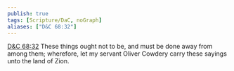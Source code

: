 ```yaml
---
publish: true
tags: [Scripture/DaC, noGraph]
aliases: ["D&C 68:32"]
---
```

[D&C 68:32](https://churchofjesuschrist.org/study/scriptures/dc-testament/dc/68?lang=eng&id=p32#p32) These things ought not to be, and must be done away from among them; wherefore, let my servant Oliver Cowdery carry these sayings unto the land of Zion.
